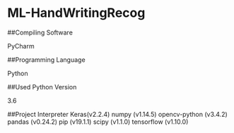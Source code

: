 # ML-HandWritingRecog

##Compiling Software 

PyCharm

##Programming Language

Python

##Used Python Version 

3.6

##Project Interpreter
Keras(v2.2.4)
numpy (v1.14.5)
opencv-python (v3.4.2)
pandas (v0.24.2)
pip (v19.1.1)
scipy (v1.1.0)
tensorflow (v1.10.0)
